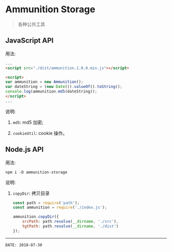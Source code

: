 
# Ammunition Storage #

> 各种公共工具

## JavaScript API ##

用法:

```html
...
<script src="./dist/ammunition.1.0.0.min.js"></script>

<script>
var ammunition = new Ammunition();
var dateString = (new Date()).valueOf().toString();
console.log(ammunition.md5(dateString));
</script>
...
```

说明:

1. `md5`: md5 加密;

2. `cookieUtil`: cookie 操作。

## Node.js API ##

用法:

```
npm i -D ammunition-storage
```

说明:

1. `copyDir`: 拷贝目录

    ```js
    const path = require('path');
    const ammunition = require('./index.js');

    ammunition.copyDir({
        srcPath: path.resolve(__dirname, './src'),
        tgtPath: path.resolve(__dirname, './dist')    
    });
    ```

---

```
DATE: 2018-07-30
```

